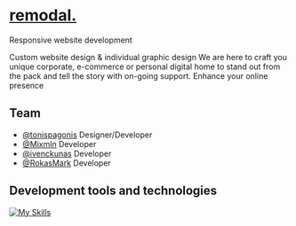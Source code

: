 # [remodal.](http://remodal.lt)
Responsive website development

Custom website design & individual graphic design
We are here to craft you unique corporate, e-commerce or personal digital
home to stand out from the pack and tell the story with on-going support.
Enhance your online presence


## Team

- [@tonispagonis](https://github.com/tonispagonis) Designer/Developer 
- [@Mixmln](https://github.com/Mixmln) Developer
- [@ivenckunas](https://github.com/ivenckunas) Developer
- [@RokasMark](https://github.com/RokasMark) Developer
## Development tools and technologies


[![My Skills](https://skillicons.dev/icons?i=html,css,sass,tailwind,mui,js,react,redux,nodejs,express,mongodb,mysql,figma,ps,ai)](https://skillicons.dev)
